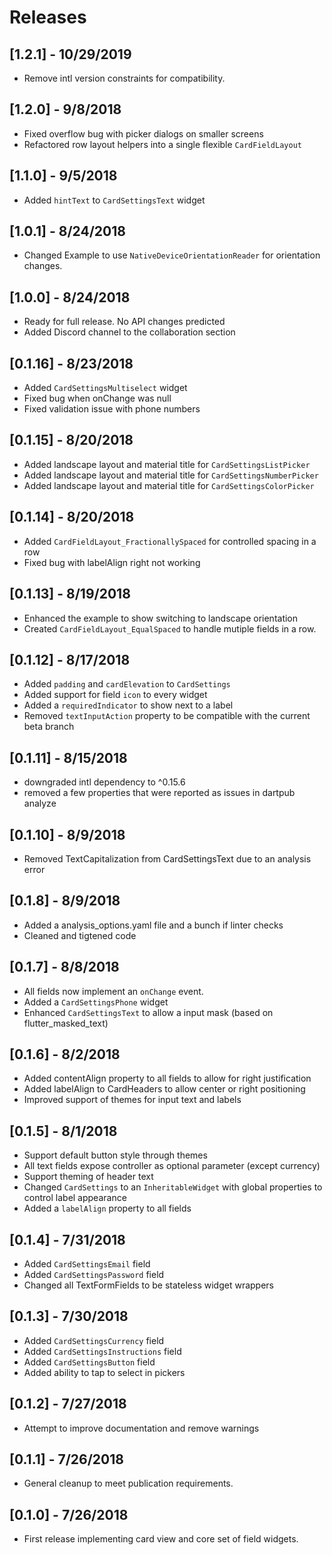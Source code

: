 # Releases

## [1.2.1] - 10/29/2019
* Remove intl version constraints for compatibility.

## [1.2.0] - 9/8/2018

* Fixed overflow bug with picker dialogs on smaller screens
* Refactored row layout helpers into a single flexible `CardFieldLayout`

## [1.1.0] - 9/5/2018

* Added `hintText` to `CardSettingsText` widget

## [1.0.1] - 8/24/2018

* Changed Example to use `NativeDeviceOrientationReader` for orientation changes.

## [1.0.0] - 8/24/2018

* Ready for full release. No API changes predicted
* Added Discord channel to the collaboration section

## [0.1.16] - 8/23/2018

* Added `CardSettingsMultiselect` widget
* Fixed bug when onChange was null
* Fixed validation issue with phone numbers

## [0.1.15] - 8/20/2018

* Added landscape layout and material title for `CardSettingsListPicker`
* Added landscape layout and material title for `CardSettingsNumberPicker`
* Added landscape layout and material title for `CardSettingsColorPicker`

## [0.1.14] - 8/20/2018

* Added `CardFieldLayout_FractionallySpaced` for controlled spacing in a row
* Fixed bug with labelAlign right not working

## [0.1.13] - 8/19/2018

* Enhanced the example to show switching to landscape orientation
* Created `CardFieldLayout_EqualSpaced` to handle mutiple fields in a row.

## [0.1.12] - 8/17/2018

* Added `padding` and `cardElevation` to `CardSettings`
* Added support for field `icon` to every widget
* Added a `requiredIndicator` to show next to a label
* Removed `textInputAction` property to be compatible with the current beta branch

## [0.1.11] - 8/15/2018

* downgraded intl dependency to ^0.15.6
* removed a few properties that were reported as issues in dartpub analyze

## [0.1.10] - 8/9/2018

* Removed TextCapitalization from CardSettingsText due to an analysis error

## [0.1.8] - 8/9/2018

* Added a analysis_options.yaml file and a bunch if linter checks
* Cleaned and tigtened code

## [0.1.7] - 8/8/2018

* All fields now implement an `onChange` event.
* Added a `CardSettingsPhone` widget
* Enhanced `CardSettingsText` to allow a input mask (based on flutter_masked_text)

## [0.1.6] - 8/2/2018

* Added contentAlign property to all fields to allow for right justification
* Added labelAlign to CardHeaders to allow center or right positioning
* Improved support of themes for input text and labels

## [0.1.5] - 8/1/2018

* Support default button style through themes
* All text fields expose controller as optional parameter (except currency)
* Support theming of header text
* Changed `CardSettings` to an `InheritableWidget` with global properties to control label appearance
* Added a `labelAlign` property to all fields

## [0.1.4] - 7/31/2018

* Added `CardSettingsEmail` field
* Added `CardSettingsPassword` field
* Changed all TextFormFields to be stateless widget wrappers

## [0.1.3] - 7/30/2018

* Added `CardSettingsCurrency` field
* Added `CardSettingsInstructions` field
* Added `CardSettingsButton` field
* Added ability to tap to select in pickers

## [0.1.2] - 7/27/2018

* Attempt to improve documentation and remove warnings

## [0.1.1] - 7/26/2018

* General cleanup to meet publication requirements.

## [0.1.0] - 7/26/2018

* First release implementing card view and core set of field widgets.